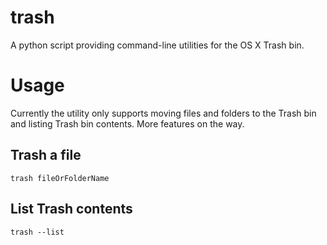 # trash
A python script providing command-line utilities for the OS X Trash bin.

# Usage
Currently the utility only supports moving files and folders to the Trash bin and listing Trash bin contents.
More features on the way.

## Trash a file
```
trash fileOrFolderName
```

## List Trash contents
```
trash --list
```
